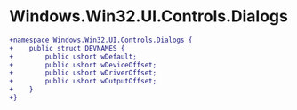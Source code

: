 # Windows.Win32.UI.Controls.Dialogs

``` diff
+namespace Windows.Win32.UI.Controls.Dialogs {
+    public struct DEVNAMES {
+        public ushort wDefault;
+        public ushort wDeviceOffset;
+        public ushort wDriverOffset;
+        public ushort wOutputOffset;
+    }
+}
```


